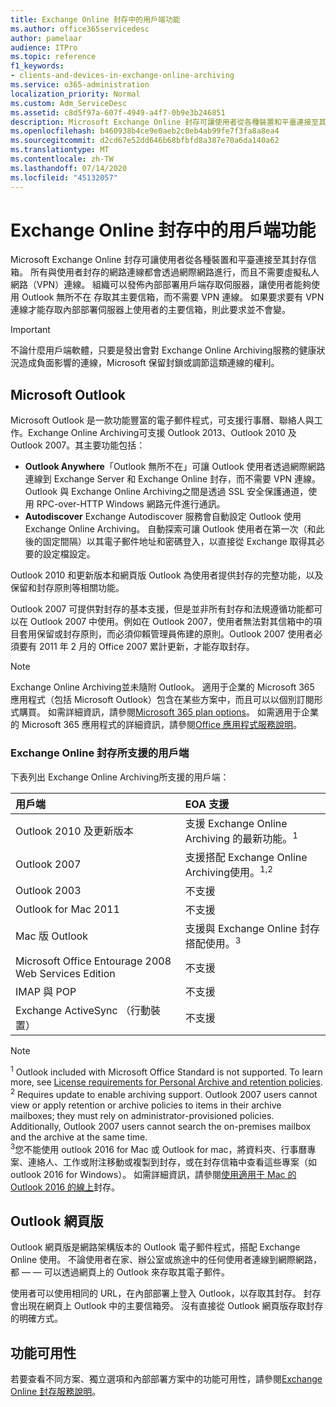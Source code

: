 ```yaml
---
title: Exchange Online 封存中的用戶端功能
ms.author: office365servicedesc
author: pamelaar
audience: ITPro
ms.topic: reference
f1_keywords:
- clients-and-devices-in-exchange-online-archiving
ms.service: o365-administration
localization_priority: Normal
ms.custom: Adm_ServiceDesc
ms.assetid: c8d5f97a-607f-4949-a4f7-0b9e3b246851
description: Microsoft Exchange Online 封存可讓使用者從各種裝置和平臺連接至其封存信箱。 所有與使用者封存的網路連線都會透過網際網路進行，而且不需要虛擬私人網路（VPN）連線。 組織可以發佈內部部署用戶端存取伺服器，讓使用者能夠使用 Outlook 無所不在 存取其主要信箱，而不需要 VPN 連線。 如果要求要有 VPN 連線才能存取內部部署伺服器上使用者的主要信箱，則此要求並不會變。
ms.openlocfilehash: b460938b4ce9e0aeb2c0eb4ab99fe7f3fa8a8ea4
ms.sourcegitcommit: d2cd67e52dd646b68bfbfd8a387e70a6da140a62
ms.translationtype: MT
ms.contentlocale: zh-TW
ms.lasthandoff: 07/14/2020
ms.locfileid: "45132057"
---
```

# <a name="client-features-in-exchange-online-archiving"></a>Exchange Online 封存中的用戶端功能

Microsoft Exchange Online 封存可讓使用者從各種裝置和平臺連接至其封存信箱。 所有與使用者封存的網路連線都會透過網際網路進行，而且不需要虛擬私人網路（VPN）連線。 組織可以發佈內部部署用戶端存取伺服器，讓使用者能夠使用 Outlook 無所不在 存取其主要信箱，而不需要 VPN 連線。 如果要求要有 VPN 連線才能存取內部部署伺服器上使用者的主要信箱，則此要求並不會變。
  
> [!IMPORTANT]
> 不論什麼用戶端軟體，只要是發出會對 Exchange Online Archiving服務的健康狀況造成負面影響的連線，Microsoft 保留封鎖或調節這類連線的權利。
  
## <a name="microsoft-outlook"></a>Microsoft Outlook

Microsoft Outlook 是一款功能豐富的電子郵件程式，可支援行事曆、聯絡人與工作。Exchange Online Archiving可支援 Outlook 2013、Outlook 2010 及 Outlook 2007。其主要功能包括：
  
- **Outlook Anywhere**「Outlook 無所不在」可讓 Outlook 使用者透過網際網路連線到 Exchange Server 和 Exchange Online 封存，而不需要 VPN 連線。 Outlook 與 Exchange Online Archiving之間是透過 SSL 安全保護通道，使用 RPC-over-HTTP Windows 網路元件進行通訊。    
- **Autodiscover** Exchange Autodiscover 服務會自動設定 Outlook 使用Exchange Online Archiving。 自動探索可讓 Outlook 使用者在第一次（和此後的固定間隔）以其電子郵件地址和密碼登入，以直接從 Exchange 取得其必要的設定檔設定。 

Outlook 2010 和更新版本和網頁版 Outlook 為使用者提供封存的完整功能，以及保留和封存原則等相關功能。
  
Outlook 2007 可提供對封存的基本支援，但是並非所有封存和法規遵循功能都可以在 Outlook 2007 中使用。例如在 Outlook 2007，使用者無法對其信箱中的項目套用保留或封存原則，而必須仰賴管理員佈建的原則。Outlook 2007 使用者必須要有 2011 年 2 月的 Office 2007 累計更新，才能存取封存。
  
> [!NOTE]
> Exchange Online Archiving並未隨附 Outlook。 適用于企業的 Microsoft 365 應用程式（包括 Microsoft Outlook）包含在某些方案中，而且可以以個別訂閱形式購買。 如需詳細資訊，請參閱[Microsoft 365 plan options](../office-365-platform-service-description/office-365-plan-options.md)。 如需適用于企業的 Microsoft 365 應用程式的詳細資訊，請參閱[Office 應用程式服務說明](../office-applications-service-description/office-applications-service-description.md)。 
  
### <a name="clients-supported-by-exchange-online-archiving"></a>Exchange Online 封存所支援的用戶端

下表列出 Exchange Online Archiving所支援的用戶端：
  
|**用戶端**|**EOA 支援**|
|:-----|:-----|
|Outlook 2010 及更新版本  <br/> |支援 Exchange Online Archiving 的最新功能。<sup>1</sup> <br/> |
|Outlook 2007  <br/> |支援搭配 Exchange Online Archiving使用。<sup>1,2</sup> <br/> |
|Outlook 2003  <br/> |不支援  <br/> |
|Outlook for Mac 2011  <br/> |不支援  <br/> |
|Mac 版 Outlook  <br/> |支援與 Exchange Online 封存搭配使用。<sup>3</sup> <br/> |
|Microsoft Office Entourage 2008 Web Services Edition  <br/> |不支援  <br/> |
|IMAP 與 POP  <br/> |不支援  <br/> |
|Exchange ActiveSync （行動裝置）  <br/> |不支援  <br/> |
   
> [!NOTE]
> <sup>1</sup> Outlook included with Microsoft Office Standard is not supported. To learn more, see [License requirements for Personal Archive and retention policies](https://support.office.com/article/Outlook-license-requirements-for-Exchange-features-46B6B7C5-C3CA-43E5-8424-1E2807917C99). <br/> 
<sup>2</sup> Requires update to enable archiving support. Outlook 2007 users cannot view or apply retention or archive policies to items in their archive mailboxes; they must rely on administrator-provisioned policies. Additionally, Outlook 2007 users cannot search the on-premises mailbox and the archive at the same time. <br/> 
<sup>3</sup>您不能使用 outlook 2016 for Mac 或 Outlook for mac，將資料夾、行事曆專案、連絡人、工作或附注移動或複製到封存，或在封存信箱中查看這些專案（如 outlook 2016 for Windows）。 如需詳細資訊，請參閱[使用適用于 Mac 的 Outlook 2016 的線上](https://support.office.com/article/Use-your-online-archive-with-Outlook-2016-for-Mac-45b8439c-2982-4b6b-9097-eed71dbfe238)封存。 

## <a name="outlook-on-the-web"></a>Outlook 網頁版

Outlook 網頁版是網路架構版本的 Outlook 電子郵件程式，搭配 Exchange Online 使用。 不論使用者在家、辦公室或旅途中的任何使用者連線到網際網路，都 &mdash; &mdash; 可以透過網頁上的 Outlook 來存取其電子郵件。
  
使用者可以使用相同的 URL，在內部部署上登入 Outlook，以存取其封存。 封存會出現在網頁上 Outlook 中的主要信箱旁。 沒有直接從 Outlook 網頁版存取封存的明確方式。
  
## <a name="feature-availability"></a>功能可用性

若要查看不同方案、獨立選項和內部部署方案中的功能可用性，請參閱[Exchange Online 封存服務說明](exchange-online-archiving-service-description.md)。